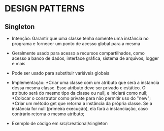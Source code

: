 # DESIGN PATTERNS

## Singleton

- Intenção: Garantir que uma classe tenha somente uma instância no programa e fornecer um ponto de acesso global para a mesma

- Geralmente usado para acesso a recursos compartilhados, como acesso a banco de dados, interface gráfica, sistema de arquivos, logger e mais

- Pode ser usado para substituir variáveis globais

- Implementação: 
*Criar uma classe com um atributo que será a instancia dessa mesma classe. Esse atributo deve ser privado e estático. O atributo será do mesmo tipo da classe ou null, e iniciará como null;
*Colocar o construtor como private para não permitir uso do "new";
*Criar um método get que retorna a instância da própria classe. Se a instância for null (primeira execução), ela fará a instanciação, caso contrário retorna o mesmo atributo;
- Exemplo de código em src/creational/singleton